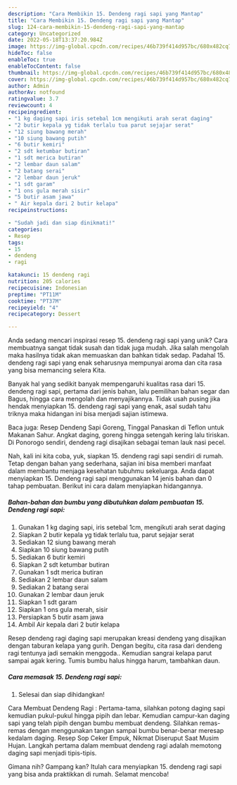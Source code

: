 ```yaml
---
description: "Cara Membikin 15. Dendeng ragi sapi yang Mantap"
title: "Cara Membikin 15. Dendeng ragi sapi yang Mantap"
slug: 124-cara-membikin-15-dendeng-ragi-sapi-yang-mantap
category: Uncategorized
date: 2022-05-18T13:37:20.984Z
image: https://img-global.cpcdn.com/recipes/46b739f414d957bc/680x482cq70/15-dendeng-ragi-sapi-foto-resep-utama.jpg
hideToc: false
enableToc: true
enableTocContent: false
thumbnail: https://img-global.cpcdn.com/recipes/46b739f414d957bc/680x482cq70/15-dendeng-ragi-sapi-foto-resep-utama.jpg
cover: https://img-global.cpcdn.com/recipes/46b739f414d957bc/680x482cq70/15-dendeng-ragi-sapi-foto-resep-utama.jpg
author: Admin
authorAv: notfound
ratingvalue: 3.7
reviewcount: 4
recipeingredient:
- "1 kg daging sapi iris setebal 1cm mengikuti arah serat daging"
- "2 butir kepala yg tidak terlalu tua parut sejajar serat"
- "12 siung bawang merah"
- "10 siung bawang putih"
- "6 butir kemiri"
- "2 sdt ketumbar butiran"
- "1 sdt merica butiran"
- "2 lembar daun salam"
- "2 batang serai"
- "2 lembar daun jeruk"
- "1 sdt garam"
- "1 ons gula merah sisir"
- "5 butir asam jawa"
- " Air kepala dari 2 butir kelapa"
recipeinstructions:

- "Sudah jadi dan siap dinikmati!"
categories:
- Resep
tags:
- 15
- dendeng
- ragi

katakunci: 15 dendeng ragi 
nutrition: 205 calories
recipecuisine: Indonesian
preptime: "PT11M"
cooktime: "PT37M"
recipeyield: "4"
recipecategory: Dessert

---
```





Anda sedang mencari inspirasi resep 15. dendeng ragi sapi yang unik? Cara membuatnya sangat tidak susah dan tidak juga mudah. Jika salah mengolah maka hasilnya tidak akan memuaskan dan bahkan tidak sedap. Padahal 15. dendeng ragi sapi yang enak seharusnya mempunyai aroma dan cita rasa yang bisa memancing selera Kita.





Banyak hal yang sedikit banyak mempengaruhi kualitas rasa dari 15. dendeng ragi sapi, pertama dari jenis bahan, lalu pemilihan bahan segar dan Bagus, hingga cara mengolah dan menyajikannya. Tidak usah pusing jika hendak menyiapkan 15. dendeng ragi sapi yang enak,      asal sudah tahu triknya maka hidangan ini bisa menjadi sajian istimewa.














Baca juga: Resep Dendeng Sapi Goreng, Tinggal Panaskan di Teflon untuk Makanan Sahur. Angkat daging, goreng hingga setengah kering lalu tiriskan. Di Ponorogo sendiri, dendeng ragi disajikan sebagai teman lauk nasi pecel.






Nah, kali ini kita coba, yuk, siapkan 15. dendeng ragi sapi sendiri di rumah. Tetap dengan bahan yang sederhana, sajian ini bisa memberi manfaat dalam membantu menjaga kesehatan tubuhmu sekeluarga. Anda dapat menyiapkan 15. Dendeng ragi sapi menggunakan 14 jenis bahan dan 0 tahap pembuatan. Berikut ini cara dalam menyiapkan hidangannya.

<!--inarticleads1-->

##### Bahan-bahan dan bumbu yang dibutuhkan dalam pembuatan 15. Dendeng ragi sapi:

1. Gunakan 1 kg daging sapi, iris setebal 1cm, mengikuti arah serat daging
1. Siapkan 2 butir kepala yg tidak terlalu tua, parut sejajar serat
1. Sediakan 12 siung bawang merah
1. Siapkan 10 siung bawang putih
1. Sediakan 6 butir kemiri
1. Siapkan 2 sdt ketumbar butiran
1. Gunakan 1 sdt merica butiran
1. Sediakan 2 lembar daun salam
1. Sediakan 2 batang serai
1. Gunakan 2 lembar daun jeruk
1. Siapkan 1 sdt garam
1. Siapkan 1 ons gula merah, sisir
1. Persiapkan 5 butir asam jawa
1. Ambil  Air kepala dari 2 butir kelapa


Resep dendeng ragi daging sapi merupakan kreasi dendeng yang disajikan dengan taburan kelapa yang gurih. Dengan begitu, cita rasa dari dendeng ragi tentunya jadi semakin menggoda.. Kemudian sangrai kelapa parut sampai agak kering. Tumis bumbu halus hingga harum, tambahkan daun. 

<!--inarticleads2-->

##### Cara memasak 15. Dendeng ragi sapi:


1. Selesai dan siap dihidangkan!

Cara Membuat Dendeng Ragi : Pertama-tama, silahkan potong daging sapi kemudian pukul-pukul hingga pipih dan lebar. Kemudian campur-kan daging sapi yang telah pipih dengan bumbu membuat dendeng. Silahkan remas-remas dengan menggunakan tangan sampai bumbu benar-benar meresap kedalam daging. Resep Sop Ceker Empuk, Nikmat Diseruput Saat Musim Hujan. Langkah pertama dalam membuat dendeng ragi adalah memotong daging sapi menjadi tipis-tipis. 

Gimana nih? Gampang kan? Itulah cara menyiapkan 15. dendeng ragi sapi yang bisa anda praktikkan di rumah. Selamat mencoba!
